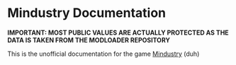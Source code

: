 # Mindustry Documentation
**IMPORTANT: MOST PUBLIC VALUES ARE ACTUALLY PROTECTED AS THE DATA IS TAKEN FROM THE MODLOADER REPOSITORY**

This is the unofficial documentation for the game [Mindustry](https://github.com/Anuken/Mindustry) (duh)

